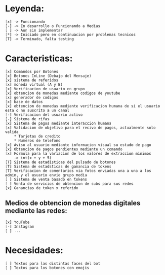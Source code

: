 # Leyenda:
	[x] -> Funcionando
	[-] -> En desarrollo o Funcionando a Medias
	[ ] -> Aun sin implementar
	[*] -> Iniciado pero en continuacion por problemas tecnicos
	[T] -> Terminado, falta testing

# Caracteristicas:
	[x] Comandos por Botones
	[x] Botones InLine (Debajo del Mensaje) 
	[x] sistema de referidos
	[x] moneda virtual (A y B)
	[x] Verificacion de usuario en grupo
	[x] obtencion de monedas mediante codigos de youtube
	[x] generador de codigos
	[x] base de datos
	[x] obtencion de monedas mediante verificacion humana de si el usuario esta o no suscrito a un canal
	[-] Verificacion del usuario activo
	[-] Sistema de rifas
	[x] Sistema de pagos mediante interaccion humana
	[x] Validacion de objetivo para el recivo de pagos, actualmente solo valida 
		* Tarjetas de credito
		* Numeros de telefono
	[x] Aviso al usuario mediante informacion visual su estado de pago
	[x] Obtencion de pagos pendientes mediante un comando
	[x] Formula para la variacion de los valores de extraccion minimos
		-> int(x + y + 5)
	[T] Sistema de estadisticas del pulsado de botones
	[T] Sistema de estadsticas de ganancia de tokens
	[T] Verificacion de comentarios via fotos enviadas una a una a los admin, y el usuario envie grupo_media
	[ ] Sistema de venta basado en tokens
	[ ] Venta de servicios de obtencion de subs para sus redes
	[x] Ganancias de token x referido
	
## Medios de obtencion de monedas digitales mediante las redes:
	[x] YouTube
	[-] Instagram
	[ ] ...
	
# Necesidades:
	[ ] Textos para las distintas faces del bot
	[ ] Textos para los botones con emojis
	
